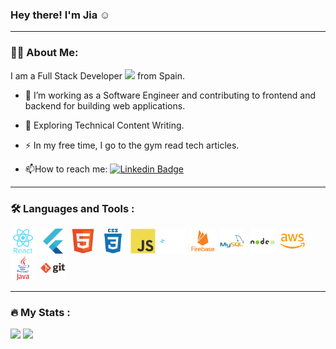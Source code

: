 ### Hey there! I'm Jia ☺️

---

### :woman_technologist: About Me: 

I am a Full Stack Developer <img src="https://media.giphy.com/media/WUlplcMpOCEmTGBtBW/giphy.gif" width="30"> from Spain.
- :telescope: I’m working as a Software Engineer and contributing to frontend and backend for building web applications.

- :seedling: Exploring Technical Content Writing.

- :zap: In my free time, I go to the gym read tech articles.

- :mailbox:How to reach me: [![Linkedin Badge](https://img.shields.io/badge/-jiatangzhi-blue?style=flat&logo=Linkedin&logoColor=white)]([your-linkedin-url](https://www.linkedin.com/in/jiatangzhi/))

---

### :hammer_and_wrench: Languages and Tools :
<div>
  <img src="https://github.com/devicons/devicon/blob/master/icons/react/react-original-wordmark.svg" title="React" alt="React" width="40" height="40"/>&nbsp;
  <img src="https://github.com/devicons/devicon/blob/master/icons/flutter/flutter-original.svg" title="Flutter" alt="Flutter" width="40" height="40"/>&nbsp;
   <img src="https://github.com/devicons/devicon/blob/master/icons/html5/html5-original.svg" title="HTML5" alt="HTML" width="40" height="40"/>&nbsp;
  <img src="https://github.com/devicons/devicon/blob/master/icons/css3/css3-plain-wordmark.svg"  title="CSS3" alt="CSS" width="40" height="40"/>&nbsp;
  <img src="https://github.com/devicons/devicon/blob/master/icons/javascript/javascript-original.svg" title="JavaScript" alt="JavaScript" width="40" height="40"/>&nbsp;
  <img src="https://github.com/devicons/devicon/blob/master/icons/tailwindcss/tailwindcss-original-wordmark.svg" title="Tailwindcss" alt="Tailwindcss" width="40" height="40"/>&nbsp;
  <img src="https://github.com/devicons/devicon/blob/master/icons/firebase/firebase-plain-wordmark.svg" title="Firebase" alt="Firebase" width="40" height="40"/>&nbsp;
  <img src="https://github.com/devicons/devicon/blob/master/icons/mysql/mysql-original-wordmark.svg" title="MySQL"  alt="MySQL" width="40" height="40"/>&nbsp;
  <img src="https://github.com/devicons/devicon/blob/master/icons/nodejs/nodejs-original-wordmark.svg" title="NodeJS" alt="NodeJS" width="40" height="40"/>&nbsp;
  <img src="https://github.com/devicons/devicon/blob/master/icons/amazonwebservices/amazonwebservices-plain-wordmark.svg" title="AWS" alt="AWS" width="40" height="40"/>&nbsp;
   <img src="https://github.com/devicons/devicon/blob/master/icons/java/java-original-wordmark.svg" title="Java" alt="Java" width="40" height="40"/>&nbsp;
  <img src="https://github.com/devicons/devicon/blob/master/icons/git/git-original-wordmark.svg" title="Git" alt="Git" width="40" height="40"/>
</div>

---

### :fire: My Stats :
<div>
    <img align=top src="https://github-readme-stats.vercel.app/api/top-langs/?username=jiatangzhi&layout=compact&show_icons=true&title_color=ffffff&icon_color=34abeb&text_color=daf7dc&bg_color=151515"/>
    <img align=top src="https://github-readme-stats.vercel.app/api?username=jiatangzhi&show_icons=true&title_color=ffffff&icon_color=34abeb&text_color=daf7dc&bg_color=151515"/>
<div>

<!--     ![Jia Xin Tang Zhi's GitHub stats](https://github-readme-stats.vercel.app/api?username=jiatangzhi&theme=transparent&show_icons=true)
    [![Top Langs](https://github-readme-stats.vercel.app/api/top-langs/?username=jiatangzhi&layout=compact&theme=transparent&show_icons)] (https://github.com/jiatangzhi/github-readme-stats) -->
  <!-- [![GitHub Streak](http://github-readme-streak-stats.herokuapp.com?user=jiatangzhi&theme=transparent&background=000000)](https://git.io/streak-stats) -->

<br>

<div id="badges" align="center">
<!--   <a href="https://www.linkedin.com/in/jiatangzhi/"> 
    <img src="https://img.shields.io/badge/LinkedIn-blue?style=for-the-badge&logo=linkedin&logoColor=white" alt="LinkedIn Badge"/>
  </a><br>-->
  <img src="https://komarev.com/ghpvc/?username=jiatangzhi&style=flat-square&color=blue" alt=""/>
</div>
<!--
**jiatangzhi/jiatangzhi** is a ✨ _special_ ✨ repository because its `README.md` (this file) appears on your GitHub profile.

Here are some ideas to get you started:

- 🔭 I’m currently working on ...
- 🌱 I’m currently learning ...
- 👯 I’m looking to collaborate on ...
- 🤔 I’m looking for help with ...
- 💬 Ask me about ...
- 📫 How to reach me: ...
- 😄 Pronouns: ...
- ⚡ Fun fact: ...
-->
